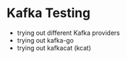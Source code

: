 # Kafka Testing

* trying out different Kafka providers
* trying out kafka-go
* trying out kafkacat (kcat)
